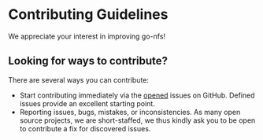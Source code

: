 # Contributing Guidelines

We appreciate your interest in improving go-nfs!

## Looking for ways to contribute?

There are several ways you can contribute:
- Start contributing immediately via the [opened](https://github.com/treeverse/go-nfs/issues) issues on GitHub.
  Defined issues provide an excellent starting point.
- Reporting issues, bugs, mistakes, or inconsistencies.
  As many open source projects, we are short-staffed, we thus kindly ask you to be open to contribute a fix for discovered issues.
